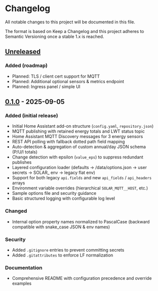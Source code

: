 # Changelog

All notable changes to this project will be documented in this file.

The format is based on Keep a Changelog and this project adheres to Semantic Versioning once a stable 1.x is reached.

## [Unreleased]

### Added (roadmap)

- Planned: TLS / client cert support for MQTT
- Planned: Additional optional sensors & metrics endpoint
- Planned: Ingress panel / simple UI

## [0.1.0] - 2025-09-05

### Added (initial release)

- Initial Home Assistant add-on structure (`config.yaml`, `repository.json`)
- MQTT publishing with retained energy totals and LWT status topic
- Home Assistant MQTT Discovery messages for 3 energy sensors
- REST API polling with fallback dotted path field mapping
- Auto-detection & aggregation of custom annual/day JSON schema (P/U/I totals)
- Change detection with epsilon (`value_eps`) to suppress redundant publishes
- Layered configuration loader (defaults -> /data/options.json -> user secrets -> SOLAR_ env -> legacy flat env)
- Support for both legacy `api.fields` and new `api_fields` / `api_headers` arrays
- Environment variable overrides (hierarchical `SOLAR_MQTT__HOST`, etc.)
- Sample options file and security guidance
- Basic structured logging with configurable log level

### Changed

- Internal option property names normalized to PascalCase (backward compatible with snake_case JSON & env names)

### Security

- Added `.gitignore` entries to prevent committing secrets
- Added `.gitattributes` to enforce LF normalization

### Documentation

- Comprehensive README with configuration precedence and override examples

[Unreleased]: https://github.com/sujithq/solar-mqtt-publisher/compare/0.1.0...HEAD
[0.1.0]: https://github.com/sujithq/solar-mqtt-publisher/releases/tag/0.1.0
